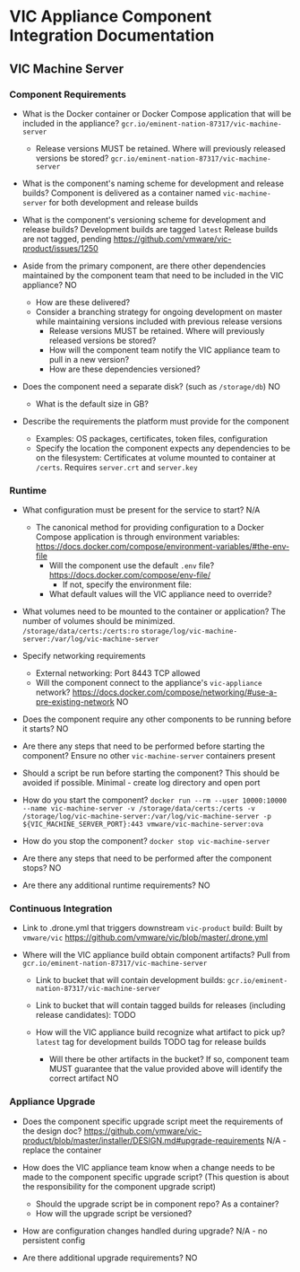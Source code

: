 # VIC Appliance Component Integration Documentation

## VIC Machine Server

### Component Requirements
- What is the Docker container or Docker Compose application that will be included in the appliance?
  `gcr.io/eminent-nation-87317/vic-machine-server`

    - Release versions MUST be retained. Where will previously released versions be stored?
      `gcr.io/eminent-nation-87317/vic-machine-server`
      
- What is the component's naming scheme for development and release builds?
  Component is delivered as a container named `vic-machine-server` for both development and release
  builds

- What is the component's versioning scheme for development and release builds?
  Development builds are tagged `latest`
  Release builds are not tagged, pending https://github.com/vmware/vic-product/issues/1250

- Aside from the primary component, are there other dependencies maintained by the component team
  that need to be included in the VIC appliance? 
  NO

    - How are these delivered?
    - Consider a branching strategy for ongoing development on master while maintaining versions
      included with previous release versions
        - Release versions MUST be retained. Where will previously released versions be stored?
        - How will the component team notify the VIC appliance team to pull in a new version?
        - How are these dependencies versioned?

- Does the component need a separate disk? (such as `/storage/db`)
  NO

    - What is the default size in GB?

- Describe the requirements the platform must provide for the component
    - Examples: OS packages, certificates, token files, configuration
    - Specify the location the component expects any dependencies to be on the filesystem:
  Certificates at volume mounted to container at `/certs`. Requires `server.crt` and `server.key`

### Runtime
- What configuration must be present for the service to start?
  N/A

    - The canonical method for providing configuration to a Docker Compose application is through
      environment variables: https://docs.docker.com/compose/environment-variables/#the-env-file
        - Will the component use the default `.env` file? https://docs.docker.com/compose/env-file/
            - If not, specify the environment file:
        - What default values will the VIC appliance need to override?
- What volumes need to be mounted to the container or application? The number of volumes should be
  minimized.
  `/storage/data/certs:/certs:ro`
  `storage/log/vic-machine-server:/var/log/vic-machine-server`

- Specify networking requirements
    - External networking:
      Port 8443 TCP allowed
    - Will the component connect to the appliance's `vic-appliance` network?
      https://docs.docker.com/compose/networking/#use-a-pre-existing-network
      NO

- Does the component require any other components to be running before it starts?
  NO

- Are there any steps that need to be performed before starting the component?
  Ensure no other `vic-machine-server` containers present

- Should a script be run before starting the component? This should be avoided if possible.
  Minimal - create log directory and open port

- How do you start the component?
  `docker run --rm --user 10000:10000 --name vic-machine-server -v /storage/data/certs:/certs -v
  /storage/log/vic-machine-server:/var/log/vic-machine-server -p ${VIC_MACHINE_SERVER_PORT}:443
  vmware/vic-machine-server:ova`

- How do you stop the component?
  `docker stop vic-machine-server`

- Are there any steps that need to be performed after the component stops?
  NO

- Are there any additional runtime requirements?
  NO

### Continuous Integration
- Link to .drone.yml that triggers downstream `vic-product` build:
  Built by `vmware/vic` https://github.com/vmware/vic/blob/master/.drone.yml

- Where will the VIC appliance build obtain component artifacts?
  Pull from `gcr.io/eminent-nation-87317/vic-machine-server`
  
    - Link to bucket that will contain development builds: `gcr.io/eminent-nation-87317/vic-machine-server`
    - Link to bucket that will contain tagged builds for releases (including release candidates):
      TODO
    - How will the VIC appliance build recognize what artifact to pick up?
      `latest` tag for development builds
      TODO tag for release builds

        - Will there be other artifacts in the bucket? If so, component team MUST guarantee that the
          value provided above will identify the correct artifact 
          NO

### Appliance Upgrade
- Does the component specific upgrade script meet the requirements of the design doc?
  https://github.com/vmware/vic-product/blob/master/installer/DESIGN.md#upgrade-requirements
  N/A - replace the container

- How does the VIC appliance team know when a change needs to be made to the component specific
  upgrade script? (This question is about the responsibility for the component upgrade script)

    - Should the upgrade script be in component repo? As a container?
    - How will the upgrade script be versioned?

- How are configuration changes handled during upgrade?
  N/A - no persistent config

- Are there additional upgrade requirements?
  NO
